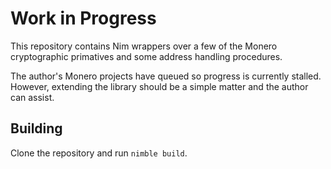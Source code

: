 # Work in Progress

This repository contains Nim wrappers over a few of the Monero
cryptographic primatives and some address handling procedures.

The author's Monero projects have queued so progress is currently
stalled. However, extending the library should be a simple matter
and the author can assist.

## Building
Clone the repository and run ``nimble build``.
